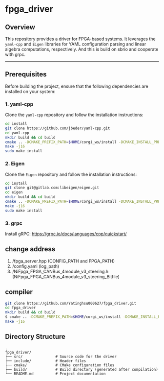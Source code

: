 # fpga_driver

## Overview
This repository provides a driver for FPGA-based systems. It leverages the `yaml-cpp` and `Eigen` libraries for YAML configuration parsing and linear algebra computations, respectively. And this is build on sbrio and cooperate with grpc.

---

## Prerequisites

Before building the project, ensure that the following dependencies are installed on your system:

### 1. **yaml-cpp**
Clone the `yaml-cpp` repository and follow the installation instructions:
```bash
cd install
git clone https://github.com/jbeder/yaml-cpp.git
cd yaml-cpp
mkdir build && cd build
cmake .. -DCMAKE_PREFIX_PATH=$HOME/corgi_ws/install -DCMAKE_INSTALL_PREFIX=$HOME/corgi_ws/install
make -j16
sudo make install
```
### 2. **Eigen**
Clone the `Eigen` repository and follow the installation instructions:
```bash
cd install
git clone git@gitlab.com:libeigen/eigen.git
cd eigen
mkdir build && cd build
cmake .. -DCMAKE_PREFIX_PATH=$HOME/corgi_ws/install -DCMAKE_INSTALL_PREFIX=$HOME/corgi_ws/install
make -j16
sudo make install
```
### 3. **grpc**
Install gRPC: https://grpc.io/docs/languages/cpp/quickstart/  

## change address
1. /fpga_server.hpp (CONFIG_PATH and FPGA_PATH)
2. /config.yaml (log_path)
3. /NiFpga_FPGA_CANBus_4module_v3_steering.h (NiFpga_FPGA_CANBus_4module_v3_steering_Bitfile)

## compiler
```bash
git clone https://github.com/Yatinghsu000627/fpga_driver.git
cd fpga_driver
mkdir build && cd build
$ cmake .. -DCMAKE_PREFIX_PATH=$HOME/corgi_ws/install -DCMAKE_INSTALL_PREFIX=$HOME/corgi_ws/install -DOPENSSL_ROOT_DIR=$HOME/corgi_ws/install/ssl
make -j16
```

## Directory Structure
    .
    fpga_driver/
    ├── src/               # Source code for the driver
    ├── include/           # Header files
    ├── cmake/             # CMake configuration files
    ├── build/             # Build directory (generated after compilation)
    └── README.md          # Project documentation
